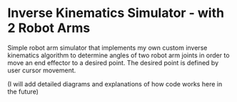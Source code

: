 # Inverse Kinematics Simulator - with 2 Robot Arms
Simple robot arm simulator that implements my own custom inverse kinematics algorithm to determine angles of two robot arm joints in order to move an end effector to a desired point. The desired point is defined by user cursor movement.

(I will add detailed diagrams and explanations of how code works here in the future)
